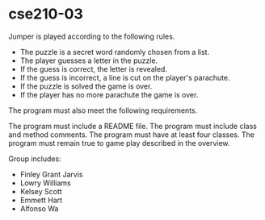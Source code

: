 # cse210-03
Jumper is played according to the following rules.

 - The puzzle is a secret word randomly chosen from a list.
 - The player guesses a letter in the puzzle.
 - If the guess is correct, the letter is revealed.
 - If the guess is incorrect, a line is cut on the player's parachute.
 - If the puzzle is solved the game is over.
 - If the player has no more parachute the game is over.

The program must also meet the following requirements.

The program must include a README file.
The program must include class and method comments.
The program must have at least four classes.
The program must remain true to game play described in the overview.

Group includes:  
 - Finley Grant Jarvis 
 - Lowry Williams
 - Kelsey Scott
 - Emmett Hart
 - Alfonso Wa